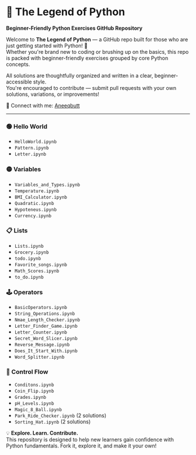 # 🐍 The Legend of Python  
**Beginner-Friendly Python Exercises GitHub Repository**

Welcome to **The Legend of Python** — a GitHub repo built for those who are just getting started with Python! 🚀  
Whether you're brand new to coding or brushing up on the basics, this repo is packed with beginner-friendly exercises grouped by core Python concepts.  

All solutions are thoughtfully organized and written in a clear, beginner-accessible style.  
You're encouraged to contribute — submit pull requests with your own solutions, variations, or improvements!

🔗 Connect with me: [Aneeqbutt](https://www.linkedin.com/in/aneeq-butt-b20743338/)

---

### 🟢 Hello World  
- `HelloWorld.ipynb`  
- `Pattern.ipynb`  
- `Letter.ipynb`  

### 🟡 Variables  
- `Variables_and_Types.ipynb`
- `Temperature.ipynb`  
- `BMI_Calculator.ipynb`  
- `Quadratic.ipynb`  
- `Hypoteneus.ipynb`
- `Currency.ipynb`  

### 📋 Lists  
- `Lists.ipynb`
- `Grocery.ipynb`  
- `todo.ipynb`  
- `Favorite_songs.ipynb`  
- `Math_Scores.ipynb`  
- `to_do.ipynb`  

### 🕹️ Operators
- `BasicOperators.ipynb`
- `String_Operations.ipynb`
- `Nmae_Length_Checker.ipynb`
- `Letter_Finder_Game.ipynb`
- `Letter_Counter.ipynb`
- `Secret_Word_Slicer.ipynb`
- `Reverse_Message.ipynb`
- `Does_It_Start_With.ipynb`
- `Word_Splitter.ipynb`

### 🔴 Control Flow  
- `Conditons.ipynb`
- `Coin_Flip.ipynb`  
- `Grades.ipynb`  
- `pH_Levels.ipynb`  
- `Magic_8_Ball.ipynb`  
- `Park_Ride_Checker.ipynb` (2 solutions)  
- `Sorting_Hat.ipynb` (2 solutions)  

💡 **Explore. Learn. Contribute.**  
This repository is designed to help new learners gain confidence with Python fundamentals. Fork it, explore it, and make it your own!
